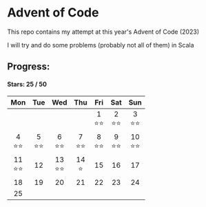 # Advent of Code

This repo contains my attempt at this year's Advent of Code (2023)

I will try and do some problems (probably not all of them) in Scala

## Progress:
#### Stars: 25 / 50
|        Mon         |        Tue        |        Wed         |        Thu        |        Fri        |        Sat        |        Sun         |
|:------------------:|:-----------------:|:------------------:|:-----------------:|:-----------------:|:-----------------:|:------------------:|
|                    |                   |                    |                   | 1<br>:star::star: | 2<br>:star::star: | 3<br>:star::star:  |
| 4<br>:star::star:  | 5<br>:star::star: | 6<br>:star::star:  | 7<br>:star::star: | 8<br>:star::star: | 9<br>:star::star: | 10<br>:star::star: |
| 11<br>:star::star: |        12         | 13<br>:star::star: |   14<br>:star:    |        15         |        16         |         17         |
|         18         |        19         |         20         |        21         |        22         |        23         |         24         |
|         25         |                   |                    |                   |                   |                   |                    |